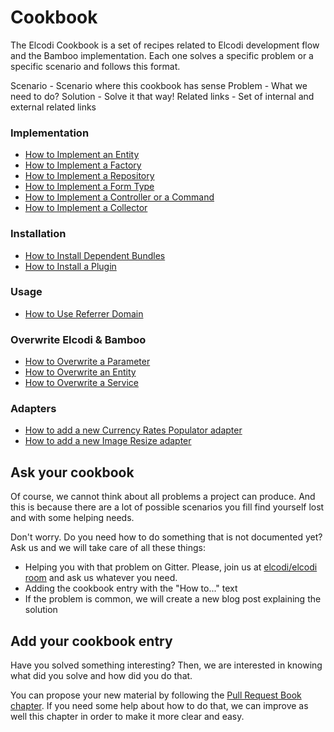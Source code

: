 Cookbook
========

The Elcodi Cookbook is a set of recipes related to Elcodi development flow and
the Bamboo implementation. Each one solves a specific problem or a specific
scenario and follows this format.

Scenario - Scenario where this cookbook has sense
Problem - What we need to do?
Solution - Solve it that way!
Related links - Set of internal and external related links

### Implementation

* [How to Implement an Entity](implementation/implement-an-entity.md)
* [How to Implement a Factory](implementation/implement-a-factory.md)
* [How to Implement a Repository](implementation/implement-a-repository.md)
* [How to Implement a Form Type](implementation/implement-a-form-type.md)
* [How to Implement a Controller or a Command](implementation/implement-a-controller-and-a-command.md)
* [How to Implement a Collector](implementation/implement-a-collector.md)

### Installation

* [How to Install Dependent Bundles](installation/install-dependent-bundles.md)
* [How to Install a Plugin](installation/install-a-plugin.md)

### Usage

* [How to Use Referrer Domain](usage/referrer-domain.md)

### Overwrite Elcodi & Bamboo

* [How to Overwrite a Parameter](overwrite/overwrite-a-parameter.md)
* [How to Overwrite an Entity](overwrite/overwrite-an-entity.md)
* [How to Overwrite a Service](overwrite/overwrite-a-service.md)

### Adapters

* [How to add a new Currency Rates Populator adapter](adapters/currency-rates-populator.md)
* [How to add a new Image Resize adapter](adapters/image-resize.md)

## Ask your cookbook

Of course, we cannot think about all problems a project can produce. And this is
because there are a lot of possible scenarios you fill find yourself lost and
with some helping needs.

Don't worry. Do you need how to do something that is not documented yet? Ask us
and we will take care of all these things:

* Helping you with that problem on Gitter. Please, join us at
[elcodi/elcodi room](http://gitter.im/elcodi/elcodi) and ask us whatever you
need.
* Adding the cookbook entry with the "How to..." text
* If the problem is common, we will create a new blog post explaining the
solution

## Add your cookbook entry

Have you solved something interesting? Then, we are interested in knowing what
did you solve and how did you do that.

You can propose your new material by following the
[Pull Request Book chapter](../book/pull-requests.md). If you need some help
about how to do that, we can improve as well this chapter in order to make it
more clear and easy.
